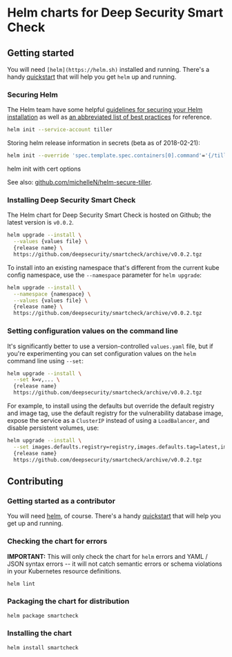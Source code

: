 # Helm charts for Deep Security Smart Check

## Getting started

You will need `[helm](https://helm.sh)` installed and running. There's a handy [quickstart](https://docs.helm.sh/using_helm/#quickstart) that will help you get `helm` up and running.

### Securing Helm

The Helm team have some helpful [guidelines for securing your Helm installation](https://docs.helm.sh/using_helm/#securing-your-helm-installation) as well as [an abbreviated list of best practices](https://docs.helm.sh/using_helm/#best-practices-for-securing-helm-and-tiller) for reference.

```sh
helm init --service-account tiller
```

Storing helm release information in secrets (beta as of 2018-02-21):

```sh
helm init --override 'spec.template.spec.containers[0].command'='{/tiller,--storage=secret}'
```

helm init with cert options

See also: [github.com/michelleN/helm-secure-tiller](https://github.com/michelleN/helm-secure-tiller).

### Installing Deep Security Smart Check

The Helm chart for Deep Security Smart Check is hosted on Github; the latest version is `v0.0.2`.

```sh
helm upgrade --install \
  --values {values file} \
  {release name} \
  https://github.com/deepsecurity/smartcheck/archive/v0.0.2.tgz
```

To install into an existing namespace that's different from the current kube config namespace, use the `--namespace` parameter for `helm upgrade`:

```sh
helm upgrade --install \
  --namespace {namespace} \
  --values {values file} \
  {release name} \
  https://github.com/deepsecurity/smartcheck/archive/v0.0.2.tgz
```

### Setting configuration values on the command line

It's significantly better to use a version-controlled `values.yaml` file, but if you're experimenting you can set configuration values on the `helm` command line using `--set`:

```sh
helm upgrade --install \
  --set k=v,... \
  {release name}
  https://github.com/deepsecurity/smartcheck/archive/v0.0.2.tgz
```

For example, to install using the defaults but override the default registry and image tag, use the default registry for the vulnerability database image, expose the service as a `ClusterIP` instead of using a `LoadBalancer`, and disable persistent volumes, use:

```sh
helm upgrade --install \
  --set images.defaults.registry=registry,images.defaults.tag=latest,images.vulnerabilityDB.registry=-,persistence.enabled=false,service.type=ClusterIP \
  {release name}
  https://github.com/deepsecurity/smartcheck/archive/v0.0.2.tgz
```

## Contributing

### Getting started as a contributor

You will need [helm](https://helm.sh), of course. There's a handy [quickstart](https://docs.helm.sh/using_helm/#quickstart) that will help you get up and running.

### Checking the chart for errors

**IMPORTANT:** This will only check the chart for `helm` errors and YAML / JSON syntax errors -- it will not catch semantic errors or schema violations in your Kubernetes resource definitions.

```sh
helm lint
```

### Packaging the chart for distribution

```sh
helm package smartcheck
```

### Installing the chart

```sh
helm install smartcheck
```
